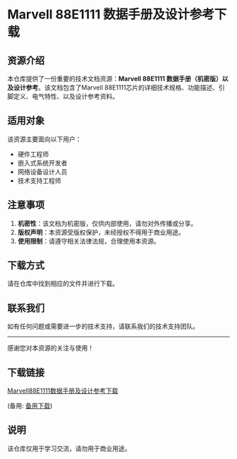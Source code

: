 # Marvell 88E1111 数据手册及设计参考下载

## 资源介绍

本仓库提供了一份重要的技术文档资源：**Marvell 88E1111 数据手册（机密版）以及设计参考**。该文档包含了Marvell 88E1111芯片的详细技术规格、功能描述、引脚定义、电气特性、以及设计参考资料。

## 适用对象

该资源主要面向以下用户：

- 硬件工程师
- 嵌入式系统开发者
- 网络设备设计人员
- 技术支持工程师

## 注意事项

1. **机密性**：该文档为机密版，仅供内部使用，请勿对外传播或分享。
2. **版权声明**：本资源受版权保护，未经授权不得用于商业用途。
3. **使用限制**：请遵守相关法律法规，合理使用本资源。

## 下载方式

请在仓库中找到相应的文件并进行下载。

## 联系我们

如有任何问题或需要进一步的技术支持，请联系我们的技术支持团队。

---

感谢您对本资源的关注与使用！

## 下载链接
[Marvell88E1111数据手册及设计参考下载](https://pan.quark.cn/s/5e45bf14297e) 

(备用: [备用下载](https://pan.baidu.com/s/1kBY01hjdhisuqB0ntYAOhg?pwd=1234))

## 说明

该仓库仅用于学习交流，请勿用于商业用途。
